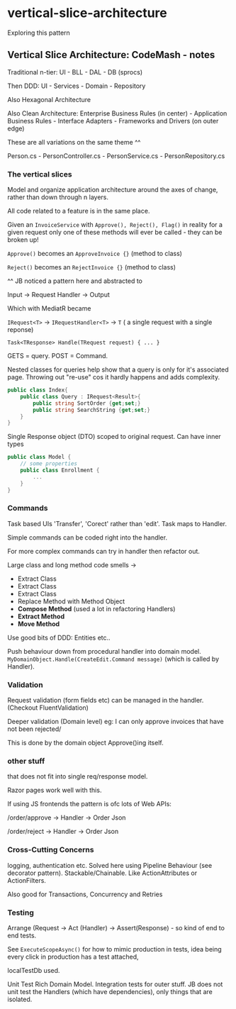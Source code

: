 # vertical-slice-architecture

Exploring this pattern

## Vertical Slice Architecture: CodeMash - notes

Traditional n-tier: UI - BLL - DAL - DB (sprocs)

Then DDD: UI - Services - Domain - Repository

Also Hexagonal Architecture

Also Clean Architecture: Enterprise Business Rules (in center) - Application Business Rules - Interface Adapters - Frameworks and Drivers (on outer edge)

These are all variations on the same theme ^^

Person.cs - PersonController.cs - PersonService.cs - PersonRepository.cs

### The vertical slices

Model and organize application architecture around the axes of change, rather than down through n layers.

All code related to a feature is in the same place.

Given an `InvoiceService` with `Approve(), Reject(), Flag()` in reality for a given request only one of these methods will ever be called - they can be broken up!

`Approve()` becomes an `ApproveInvoice {}` (method to class)

`Reject()` becomes an `RejectInvoice {}` (method to class)

^^ JB noticed a pattern here and abstracted to

Input -> Request Handler -> Output

Which with MediatR became

`IRequest<T>` -> `IRequestHandler<T>` -> `T` ( a single request with a single reponse)

`Task<TResponse> Handle(TRequest request) { ... }`

GETS = query. POST = Command.

Nested classes for queries help show that a query is only for it's associated page. Throwing out "re-use" cos it hardly happens and adds complexity.

```c#
public class Index{
    public class Query : IRequest<Result>{
        public string SortOrder {get;set;}
        public string SearchString {get;set;}
    }
}
```

Single Response object (DTO) scoped to original request. Can have inner types

```c#
public class Model {
    // some properties
    public class Enrollment {
        ...
    }
}
```

### Commands

Task based UIs 'Transfer', 'Corect' rather than 'edit'. Task maps to Handler.

Simple commands can be coded right into the handler.

For more complex commands can try in handler then refactor out.

Large class and long method code smells ->

+ Extract Class
+ Extract Class
+ Extract Class
+ Replace Method with Method Object
+ **Compose Method** (used a lot in refactoring Handlers)
+ **Extract Method**
+ **Move Method**

Use good bits of DDD: Entities etc..

Push behaviour down from procedural handler into domain model. `MyDomainObject.Handle(CreateEdit.Command message)` (which is called by Handler).

### Validation

Request validation (form fields etc) can be managed in the handler. (Checkout FluentValidation)

Deeper validation (Domain level) eg: I can only approve invoices that have not been rejected/

This is done by the domain object Approve()ing itself.

### other stuff

that does not fit into single req/response model.

Razor pages work well with this.

If using JS frontends the pattern is ofc lots of Web APIs:

/order/approve -> Handler -> Order Json

/order/reject  -> Handler -> Order Json

### Cross-Cutting Concerns

logging, authentication etc. Solved here using Pipeline Behaviour (see decorator pattern). Stackable/Chainable. Like ActionAttributes or ActionFilters.

Also good for Transactions, Concurrency and Retries

### Testing

Arrange (Request -> Act (Handler) -> Assert(Response) - so kind of end to end tests.

See `ExecuteScopeAsync()` for how to mimic production in tests, idea being every click in production has a test attached,

localTestDb used.

Unit Test Rich Domain Model. Integration tests for outer stuff. JB does not unit test the Handlers (which have dependencies), only things that are isolated.
